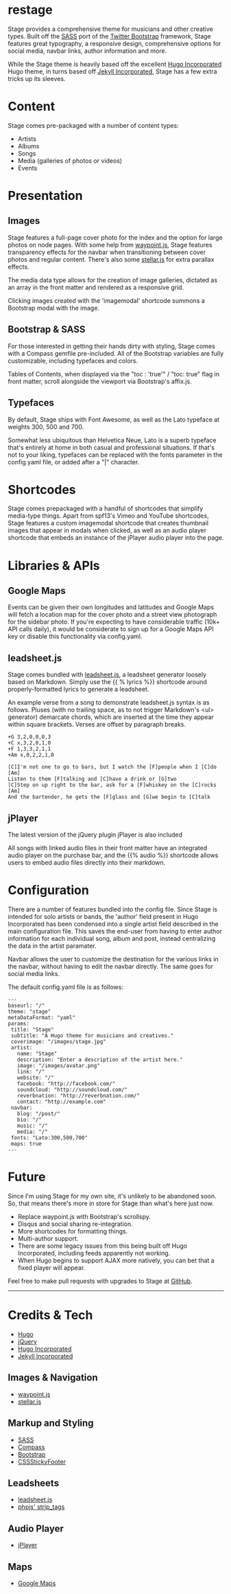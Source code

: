 
restage
=====

Stage provides a comprehensive theme for musicians and other creative types. Built off the [SASS](http://sass-lang.com/) port of the [Twitter Bootstrap](http://getbootstrap.com/) framework, Stage features great typography, a responsive design, comprehensive options for social media, navbar links, author information and more.

While the Stage theme is heavily based off the excellent [Hugo Incorporated](https://github.com/nilproductions/hugo-incorporated) Hugo theme, in turns based off [Jekyll Incorporated](https://github.com/kippt/jekyll-incorporated), Stage has a few extra tricks up its sleeves.

# Content

Stage comes pre-packaged with a number of content types:

* Artists
* Albums
* Songs
* Media (galleries of photos or videos)
* Events

# Presentation

## Images

Stage features a full-page cover photo for the index and the option for large photos on node pages. With some help from [waypoint.js](http://imakewebthings.com/jquery-waypoints/), Stage features  transparency effects for the navbar when transitioning between cover photos and regular content. There's also some [stellar.js](http://markdalgleish.com/projects/stellar.js/) for extra parallax effects.

The media data type allows for the creation of image galleries, dictated as an array in the front matter and rendered as a responsive grid.

Clicking images created with the 'imagemodal' shortcode summons a Bootstrap modal with the image.

## Bootstrap & SASS

For those interested in getting their hands dirty with styling, Stage comes with a Compass gemfile  pre-included. All of the Bootstrap variables are fully customizable, including typefaces and colors.

Tables of Contents, when displayed via the "toc : 'true'" / "toc: true" flag in front matter, scroll alongside the viewport via Bootstrap's affix.js.

## Typefaces

By default, Stage ships with Font Awesome, as well as the Lato typeface at weights 300, 500 and 700.

Somewhat less ubiquitous than Helvetica Neue, Lato is a superb typeface that's entirely at home in both casual and professional situations. If that's not to your liking, typefaces can be replaced with the fonts parameter in the config.yaml file, or added after a "|" character.

# Shortcodes

Stage comes prepackaged with a handful of shortcodes that simplify media-type things. Apart from spf13's Vimeo and YouTube shortcodes, Stage features a custom imagemodal shortcode that creates thumbnail images that appear in modals when clicked, as well as an audio player shortcode that embeds an instance of the jPlayer audio player into the page.

# Libraries & APIs

## Google Maps

Events can be given their own longitudes and latitudes and Google Maps will fetch a location map for the cover photo and a street view photograph for the sidebar photo. If you're expecting to have considerable traffic (10k+ API calls daily), it would be considerate to sign up for a Google Maps API key or disable this functionality via config.yaml.

## leadsheet.js

Stage comes bundled with [leadsheet.js](https://github.com/gilesdring/js-leadsheet), a leadsheet generator loosely based on Markdown. Simply use the {{ % lyrics %}} shortcode around properly-formatted lyrics to generate a leadsheet.

An example verse from a song to demonstrate leadsheet.js syntax is as follows. Pluses (with no trailing space, as to not trigger Markdown's &lt;ul&gt; generator) demarcate chords, which are inserted at the time they appear within square brackets. Verses are offset by paragraph breaks.

```
+G 3,2,0,0,0,3
+C x,3,2,0,1,0
+F 1,3,3,2,1,1
+Am x,0,2,2,1,0

[C]I'm not one to go to bars, but I watch the [F]people when I [C]do [Am]
Listen to them [F]talking and [C]have a drink or [G]two
[C]Step on up right to the bar, ask for a [F]whiskey on the [C]rocks [Am]
And the bartender, he gets the [F]glass and [G]we begin to [C]talk
```

## jPlayer

The latest version of the jQuery plugin jPlayer is also included

All songs with linked audio files in their front matter have an integrated audio player on the purchase bar, and the {{% audio %}} shortcode allows users to embed audio files directly into their markdown.

# Configuration

There are a number of features bundled into the config file. Since Stage is intended for solo artists or bands, the 'author' field present in Hugo Incorporated has been condensed into a single artist field described in the main configuration file. This saves the end-user from having to enter author information for each individual song, album and post, instead centralizing the data in the artist paramater.

Navbar allows the user to customize the destination for the various links in the navbar, without having to edit the navbar directly. The same goes for social media links.

The default config.yaml file is as follows:

```
---
baseurl: "/"
theme: "stage"
metaDataFormat: "yaml"
params:
 title: "Stage"
 subtitle: "A Hugo theme for musicians and creatives."
 coverimage: "/images/stage.jpg"
 artist:
   name: "Stage"
   description: "Enter a description of the artist here."
   image: "/images/avatar.png"
   link: "/"
   website: "/"
   facebook: "http://facebook.com/"
   soundcloud: "http://soundcloud.com/"
   reverbnation: "http://reverbnation.com/"
   contact: "http://example.com"
 navbar:
   blog: "/post/"
   bio: "/"
   music: "/"
   media: "/"
 fonts: "Lato:300,500,700"
 maps: true
---
```

# Future

Since I'm using Stage for my own site, it's unlikely to be abandoned soon. So, that means there's more in store for Stage than what's here just now.

- Replace waypoint.js with Bootstrap's scrollspy.
- Disqus and social sharing re-integration.
- More shortcodes for formatting things.
- Multi-author support.
- There are some legacy issues from this being built off Hugo Incorporated, including feeds apparently not working.
- When Hugo begins to support AJAX more natively, you can bet that a fixed player will appear.

Feel free to make pull requests with upgrades to Stage at [GitHub](http://github.com/noahlange/stage).

***

# Credits & Tech
* [Hugo](http://hugo.spf13.com)
* [jQuery](http://jquery.org)
* [Hugo Incorporated](https://github.com/nilproductions/hugo-incorporated)
* [Jekyll Incorporated](https://github.com/kippt/jekyll-incorporated)

## Images & Navigation
* [waypoint.js](http://imakewebthings.com/jquery-waypoints/)
* [stellar.js](http://markdalgleish.com/projects/stellar.js/)

## Markup and Styling
* [SASS](http://sass-lang.com/)
* [Compass](http://compass-style.org/)
* [Bootstrap](http://getbootstrap.com/)
* [CSSStickyFooter](http://www.cssstickyfooter.com/)
## Leadsheets
* [leadsheet.js](https://github.com/gilesdring/js-leadsheet)
* [phpjs' strip_tags](https://github.com/kvz/phpjs)

## Audio Player
* [jPlayer](http://jplayer.org/)

## Maps
* [Google Maps](google.com/maps)
